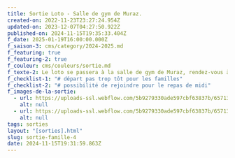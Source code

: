 ```yaml
---
title: Sortie Loto - Salle de gym de Muraz.
created-on: 2022-11-23T23:27:24.954Z
updated-on: 2023-12-07T04:27:50.922Z
published-on: 2024-11-15T19:35:33.404Z
f_date: 2025-01-19T16:00:00.000Z
f_saison-3: cms/category/2024-2025.md
f_featuring: true
f_featuring-2: true
f_couleur: cms/couleurs/sortie.md
f_texte-2: Le loto se passera à la salle de gym de Muraz, rendez-vous à 17h.
f_checklist-1: "# départ pas trop tôt pour les familles"
f_checklist-2: "# possibilité de rejoindre pour le repas de midi"
f_images-de-la-sortie:
  - url: https://uploads-ssl.webflow.com/5b9279330ade597cbf63837b/65713a2e982d7c36ae85fddf_63cfb42ea7862c6282cff7b8_SCS%20-%2020230122%20-%20sortie%20famille%20-%2001.jpg
    alt: null
  - url: https://uploads-ssl.webflow.com/5b9279330ade597cbf63837b/65713a41a28e5aea81f19cd1_63cfb431c513e3c26b87206d_SCS%20-%2020230122%20-%20sortie%20famille%20-%2002.jpg
    alt: null
tags: sorties
layout: "[sorties].html"
slug: sortie-famille-4
date: 2024-11-15T19:31:59.863Z
---
```

